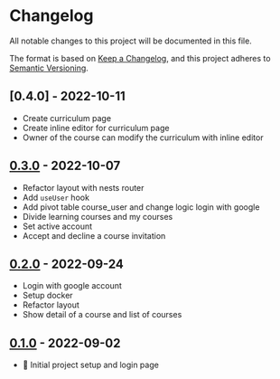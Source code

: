 # Changelog

All notable changes to this project will be documented in this file.

The format is based on [Keep a Changelog](https://keepachangelog.com/en/1.0.0/),
and this project adheres to [Semantic Versioning](https://semver.org/spec/v2.0.0.html).

## [0.4.0] - 2022-10-11

- Create curriculum page
- Create inline editor for curriculum page
- Owner of the course can modify the curriculum with inline editor

## [0.3.0] - 2022-10-07

- Refactor layout with nests router
- Add `useUser` hook
- Add pivot table course_user and change logic login with google
- Divide learning courses and my courses
- Set active account
- Accept and decline a course invitation

## [0.2.0] - 2022-09-24

- Login with google account
- Setup docker
- Refactor layout
- Show detail of a course and list of courses

## [0.1.0] - 2022-09-02

- 🚀 Initial project setup and login page

[unreleased]: https://github.com/richardktran/ElTeam/compare/0.3.0...HEAD
[0.3.0]: https://github.com/richardktran/ElTeam/releases/tag/0.3.0
[0.2.0]: https://github.com/richardktran/ElTeam/releases/tag/0.2.0
[0.1.0]: https://github.com/richardktran/ElTeam/releases/tag/0.1.0
